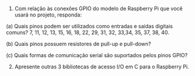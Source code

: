 1. Com relação às conexões GPIO do modelo de Raspberry Pi que você usará no projeto, responda:

(a) Quais pinos podem ser utilizados como entradas e saídas digitais comuns?
7, 11, 12, 13, 15, 16, 18, 22, 29, 31, 32, 33,34, 35, 37, 38, 40.


(b) Quais pinos possuem resistores de pull-up e pull-down?

(c) Quais formas de comunicação serial são suportados pelos pinos GPIO?

2. Apresente outras 3 bibliotecas de acesso I/O em C para o Raspberry Pi.
